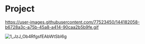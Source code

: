 # Project

https://user-images.githubusercontent.com/77523450/144182058-b6728a3c-a75b-45a8-a414-90caa2b5b9fe.gif


![1_JzJ_Ob4RfgsfEAbWtSbI6g](https://user-images.githubusercontent.com/77523450/144181944-32384fc3-aa35-4cf5-83c9-66382ac3c547.png)


